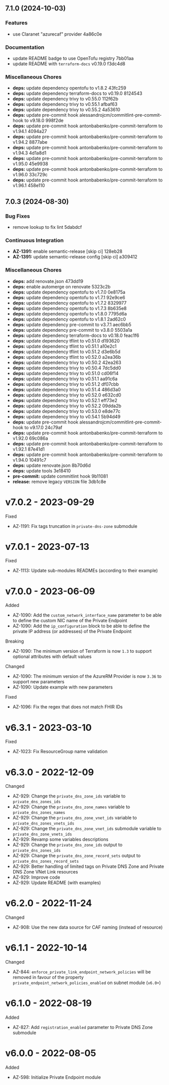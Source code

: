 ## 7.1.0 (2024-10-03)

### Features

* use Claranet "azurecaf" provider 4a86c0e

### Documentation

* update README badge to use OpenTofu registry 7bb01aa
* update README with `terraform-docs` v0.19.0 f3dc4d8

### Miscellaneous Chores

* **deps:** update dependency opentofu to v1.8.2 43fc259
* **deps:** update dependency terraform-docs to v0.19.0 8124543
* **deps:** update dependency trivy to v0.55.0 112f62b
* **deps:** update dependency trivy to v0.55.1 afbaf63
* **deps:** update dependency trivy to v0.55.2 4a53610
* **deps:** update pre-commit hook alessandrojcm/commitlint-pre-commit-hook to v9.18.0 998f2de
* **deps:** update pre-commit hook antonbabenko/pre-commit-terraform to v1.94.1 4094a27
* **deps:** update pre-commit hook antonbabenko/pre-commit-terraform to v1.94.2 8877abe
* **deps:** update pre-commit hook antonbabenko/pre-commit-terraform to v1.94.3 4d1a8d1
* **deps:** update pre-commit hook antonbabenko/pre-commit-terraform to v1.95.0 45e9938
* **deps:** update pre-commit hook antonbabenko/pre-commit-terraform to v1.96.0 33c729c
* **deps:** update pre-commit hook antonbabenko/pre-commit-terraform to v1.96.1 458e110

## 7.0.3 (2024-08-30)

### Bug Fixes

* remove lookup to fix lint 5dabdcf

### Continuous Integration

* **AZ-1391:** enable semantic-release [skip ci] 128eb28
* **AZ-1391:** update semantic-release config [skip ci] a309412

### Miscellaneous Chores

* **deps:** add renovate.json 473dd19
* **deps:** enable automerge on renovate 5323c2b
* **deps:** update dependency opentofu to v1.7.0 0e8175a
* **deps:** update dependency opentofu to v1.7.1 92e9ce6
* **deps:** update dependency opentofu to v1.7.2 8329977
* **deps:** update dependency opentofu to v1.7.3 8b635e8
* **deps:** update dependency opentofu to v1.8.0 7795d6a
* **deps:** update dependency opentofu to v1.8.1 2ad62c0
* **deps:** update dependency pre-commit to v3.7.1 aec6bb5
* **deps:** update dependency pre-commit to v3.8.0 5503a1a
* **deps:** update dependency terraform-docs to v0.18.0 feac1f6
* **deps:** update dependency tflint to v0.51.0 d193620
* **deps:** update dependency tflint to v0.51.1 a10e2c1
* **deps:** update dependency tflint to v0.51.2 d3e6b5d
* **deps:** update dependency tflint to v0.52.0 a2ea36b
* **deps:** update dependency trivy to v0.50.2 42ea263
* **deps:** update dependency trivy to v0.50.4 7dc5dd0
* **deps:** update dependency trivy to v0.51.0 cd06f14
* **deps:** update dependency trivy to v0.51.1 aa91c6a
* **deps:** update dependency trivy to v0.51.2 df07cbb
* **deps:** update dependency trivy to v0.51.4 486d3a0
* **deps:** update dependency trivy to v0.52.0 e632cd0
* **deps:** update dependency trivy to v0.52.1 eff73e2
* **deps:** update dependency trivy to v0.52.2 09dda2b
* **deps:** update dependency trivy to v0.53.0 e8de77c
* **deps:** update dependency trivy to v0.54.1 5b94d49
* **deps:** update pre-commit hook alessandrojcm/commitlint-pre-commit-hook to v9.17.0 24c79af
* **deps:** update pre-commit hook antonbabenko/pre-commit-terraform to v1.92.0 69c086a
* **deps:** update pre-commit hook antonbabenko/pre-commit-terraform to v1.92.1 87e41d1
* **deps:** update pre-commit hook antonbabenko/pre-commit-terraform to v1.94.0 10491c7
* **deps:** update renovate.json 8b70d6d
* **deps:** update tools 3e18410
* **pre-commit:** update commitlint hook 9b11081
* **release:** remove legacy `VERSION` file 3db1c8e

# v7.0.2 - 2023-09-29

Fixed
  * AZ-1191: Fix tags truncation in `private-dns-zone` submodule

# v7.0.1 - 2023-07-13

Fixed
  * AZ-1113: Update sub-modules READMEs (according to their example)

# v7.0.0 - 2023-06-09

Added
  * AZ-1090: Add the `custom_network_interface_name` parameter to be able to define the custom NIC name of the Private Endpoint
  * AZ-1090: Add the `ip_configuration` block to be able to define the private IP address (or addresses) of the Private Endpoint

Breaking
  * AZ-1090: The minimum version of Terraform is now `1.3` to support optional attributes with default values

Changed
  * AZ-1090: The minimum version of the AzureRM Provider is now `3.36` to support new parameters
  * AZ-1090: Update example with new parameters

Fixed
  * AZ-1096: Fix the regex that does not match FHIR IDs

# v6.3.1 - 2023-03-10

Fixed
  * AZ-1023: Fix ResourceGroup name validation

# v6.3.0 - 2022-12-09

Changed
  * AZ-929: Change the `private_dns_zone_ids` variable to `private_dns_zones_ids`
  * AZ-929: Change the `private_dns_zone_names` variable to `private_dns_zones_names`
  * AZ-929: Change the `private_dns_zone_vnet_ids` variable to `private_dns_zones_vnets_ids`
  * AZ-929: Change the `private_dns_zone_vnet_ids` submodule variable to `private_dns_zone_vnets_ids`
  * AZ-929: Revamp some variables descriptions
  * AZ-929: Change the `private_dns_zone_ids` output to `private_dns_zones_ids`
  * AZ-929: Change the `private_dns_zone_record_sets` output to `private_dns_zones_record_sets`
  * AZ-929: Better handling of limited tags on Private DNS Zone and Private DNS Zone VNet Link resources
  * AZ-929: Improve code
  * AZ-929: Update README (with examples)

# v6.2.0 - 2022-11-24

Changed
  * AZ-908: Use the new data source for CAF naming (instead of resource)

# v6.1.1 - 2022-10-14

Changed
  * AZ-844: `enforce_private_link_endpoint_network_policies` will be removed in favour of the property `private_endpoint_network_policies_enabled` on subnet module (`v6.0+`)

# v6.1.0 - 2022-08-19

Added
  * AZ-827: Add `registration_enabled` parameter to Private DNS Zone submodule

# v6.0.0 - 2022-08-05

Added
  * AZ-598: Initialize Private Endpoint module
